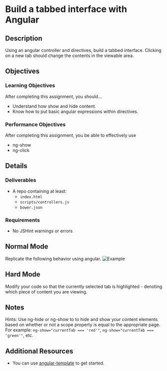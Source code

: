 # Build a tabbed interface with Angular

## Description
Using an angular controller and directives, build a tabbed interface. Clicking on a new tab should change the contents in the viewable area.


## Objectives

### Learning Objectives

After completing this assignment, you should…

* Understand how show and hide content.
* Know how to put basic angular expressions within directives.


### Performance Objectives

After completing this assignment, you be able to effectively use

* ng-show
* ng-click

## Details

### Deliverables

* A repo containing at least:
  * `index.html`
  * `scripts/controllers.js`
  * `bower.json`

### Requirements

* No JSHint warnings or errors


## Normal Mode
Replicate the following behavior using angular.
![Example](/tabs.gif)

## Hard Mode
Modify your code so that the currently selected tab is highlighted - denoting which piece of content you are viewing.


## Notes

Hints: Use ng-hide or ng-show to to hide and show your content elements based on whether or not a scope property is equal to the appropriate page. For example: `ng-show="currentTab === 'red'"`, `ng-show="currentTab === 'green'"`, etc.

## Additional Resources

* You can use [angular-template](https://github.com/TIY-Austin-Front-End-Engineering/angular-template) to get started.
